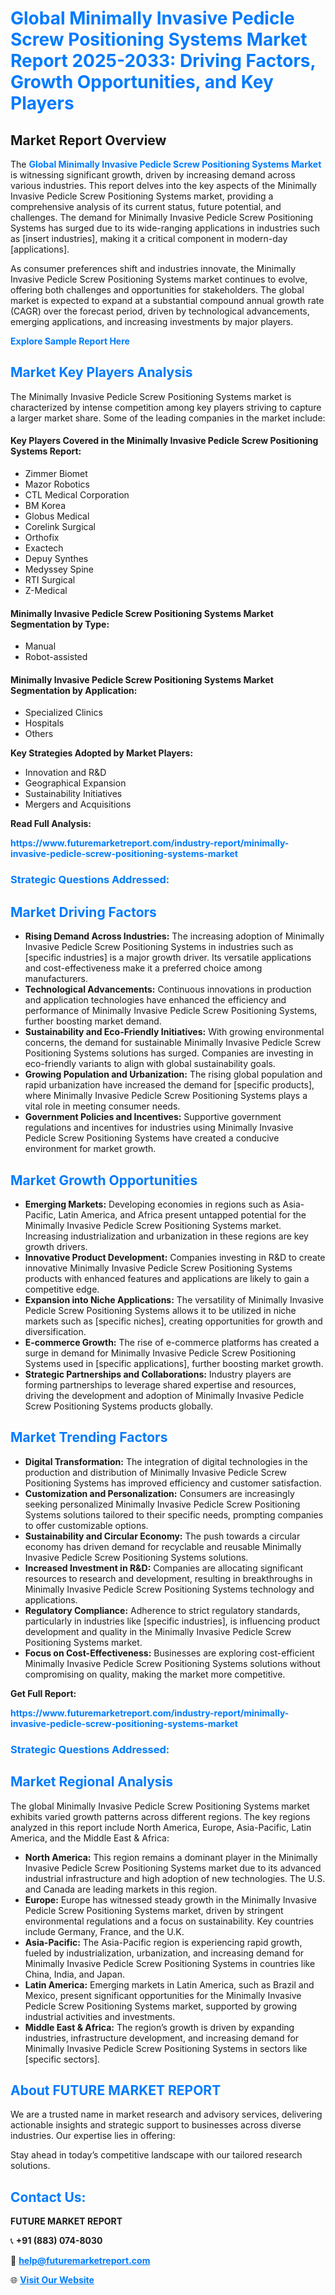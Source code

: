 <h1 style="color: #007BFF;">Global Minimally Invasive Pedicle Screw Positioning Systems Market Report 2025-2033: Driving Factors, Growth Opportunities, and Key Players</h1>

<section id="overview">
<h2>Market Report Overview</h2>
<p>The <a href="https://www.futuremarketreport.com/industry-report/minimally-invasive-pedicle-screw-positioning-systems-market" style="color: #007BFF; text-decoration: none;"><strong>Global Minimally Invasive Pedicle Screw Positioning Systems Market</strong></a> is witnessing significant growth, driven by increasing demand across various industries. This report delves into the key aspects of the Minimally Invasive Pedicle Screw Positioning Systems market, providing a comprehensive analysis of its current status, future potential, and challenges. The demand for Minimally Invasive Pedicle Screw Positioning Systems has surged due to its wide-ranging applications in industries such as [insert industries], making it a critical component in modern-day [applications].</p>
<p>As consumer preferences shift and industries innovate, the Minimally Invasive Pedicle Screw Positioning Systems market continues to evolve, offering both challenges and opportunities for stakeholders. The global market is expected to expand at a substantial compound annual growth rate (CAGR) over the forecast period, driven by technological advancements, emerging applications, and increasing investments by major players.</p>
</section>

<section id="overview">
<p><a href="https://www.futuremarketreport.com/request-sample/reportId=78838" style="color: #007BFF; text-decoration: none;"><strong>Explore Sample Report Here</strong></a></p>
</section>

<section id="key-players">
<h2 style="color: #007BFF;">Market Key Players Analysis</h2>
<p>The Minimally Invasive Pedicle Screw Positioning Systems market is characterized by intense competition among key players striving to capture a larger market share. Some of the leading companies in the market include:</p>
<h4>Key Players Covered in the Minimally Invasive Pedicle Screw Positioning Systems Report:</h4>
<ul><li>Zimmer Biomet</li><li>Mazor Robotics</li><li>CTL Medical Corporation</li><li>BM Korea</li><li>Globus Medical</li><li>Corelink Surgical</li><li>Orthofix</li><li>Exactech</li><li>Depuy Synthes</li><li>Medyssey Spine</li><li>RTI Surgical</li><li>Z-Medical</li></ul>
<h4>Minimally Invasive Pedicle Screw Positioning Systems Market Segmentation by Type:</h4>
<ul><li>Manual</li><li>Robot-assisted</li></ul>

<h4>Minimally Invasive Pedicle Screw Positioning Systems Market Segmentation by Application:</h4>
<ul><li>Specialized Clinics</li><li>Hospitals</li><li>Others</li></ul>
<p><strong>Key Strategies Adopted by Market Players:</strong></p>
<ul>
<li>Innovation and R&D</li>
<li>Geographical Expansion</li>
<li>Sustainability Initiatives</li>
<li>Mergers and Acquisitions</li>
</ul>
</section>

<section>
<p><strong>Read Full Analysis: </strong></p><a href="https://www.futuremarketreport.com/industry-report/minimally-invasive-pedicle-screw-positioning-systems-market" style="color: #007BFF; text-decoration: none;"><strong>https://www.futuremarketreport.com/industry-report/minimally-invasive-pedicle-screw-positioning-systems-market</strong></a>
<h3 style="color: #007BFF;">Strategic Questions Addressed:</h3>
</section>

<section id="driving-factors">
<h2 style="color: #007BFF;">Market Driving Factors</h2>
<ul>
<li><strong>Rising Demand Across Industries:</strong> The increasing adoption of Minimally Invasive Pedicle Screw Positioning Systems in industries such as [specific industries] is a major growth driver. Its versatile applications and cost-effectiveness make it a preferred choice among manufacturers.</li>
<li><strong>Technological Advancements:</strong> Continuous innovations in production and application technologies have enhanced the efficiency and performance of Minimally Invasive Pedicle Screw Positioning Systems, further boosting market demand.</li>
<li><strong>Sustainability and Eco-Friendly Initiatives:</strong> With growing environmental concerns, the demand for sustainable Minimally Invasive Pedicle Screw Positioning Systems solutions has surged. Companies are investing in eco-friendly variants to align with global sustainability goals.</li>
<li><strong>Growing Population and Urbanization:</strong> The rising global population and rapid urbanization have increased the demand for [specific products], where Minimally Invasive Pedicle Screw Positioning Systems plays a vital role in meeting consumer needs.</li>
<li><strong>Government Policies and Incentives:</strong> Supportive government regulations and incentives for industries using Minimally Invasive Pedicle Screw Positioning Systems have created a conducive environment for market growth.</li>
</ul>
</section>

<section id="growth-opportunities">
<h2 style="color: #007BFF;">Market Growth Opportunities</h2>
<ul>
<li><strong>Emerging Markets:</strong> Developing economies in regions such as Asia-Pacific, Latin America, and Africa present untapped potential for the Minimally Invasive Pedicle Screw Positioning Systems market. Increasing industrialization and urbanization in these regions are key growth drivers.</li>
<li><strong>Innovative Product Development:</strong> Companies investing in R&D to create innovative Minimally Invasive Pedicle Screw Positioning Systems products with enhanced features and applications are likely to gain a competitive edge.</li>
<li><strong>Expansion into Niche Applications:</strong> The versatility of Minimally Invasive Pedicle Screw Positioning Systems allows it to be utilized in niche markets such as [specific niches], creating opportunities for growth and diversification.</li>
<li><strong>E-commerce Growth:</strong> The rise of e-commerce platforms has created a surge in demand for Minimally Invasive Pedicle Screw Positioning Systems used in [specific applications], further boosting market growth.</li>
<li><strong>Strategic Partnerships and Collaborations:</strong> Industry players are forming partnerships to leverage shared expertise and resources, driving the development and adoption of Minimally Invasive Pedicle Screw Positioning Systems products globally.</li>
</ul>
</section>

<section id="trending-factors">
<h2 style="color: #007BFF;">Market Trending Factors</h2>
<ul>
<li><strong>Digital Transformation:</strong> The integration of digital technologies in the production and distribution of Minimally Invasive Pedicle Screw Positioning Systems has improved efficiency and customer satisfaction.</li>
<li><strong>Customization and Personalization:</strong> Consumers are increasingly seeking personalized Minimally Invasive Pedicle Screw Positioning Systems solutions tailored to their specific needs, prompting companies to offer customizable options.</li>
<li><strong>Sustainability and Circular Economy:</strong> The push towards a circular economy has driven demand for recyclable and reusable Minimally Invasive Pedicle Screw Positioning Systems solutions.</li>
<li><strong>Increased Investment in R&D:</strong> Companies are allocating significant resources to research and development, resulting in breakthroughs in Minimally Invasive Pedicle Screw Positioning Systems technology and applications.</li>
<li><strong>Regulatory Compliance:</strong> Adherence to strict regulatory standards, particularly in industries like [specific industries], is influencing product development and quality in the Minimally Invasive Pedicle Screw Positioning Systems market.</li>
<li><strong>Focus on Cost-Effectiveness:</strong> Businesses are exploring cost-efficient Minimally Invasive Pedicle Screw Positioning Systems solutions without compromising on quality, making the market more competitive.</li>
</ul>
</section>

<section>
<p><strong>Get Full Report: </strong></p><a href="https://www.futuremarketreport.com/industry-report/minimally-invasive-pedicle-screw-positioning-systems-market" style="color: #007BFF; text-decoration: none;"><strong>https://www.futuremarketreport.com/industry-report/minimally-invasive-pedicle-screw-positioning-systems-market</strong></a>
<h3 style="color: #007BFF;">Strategic Questions Addressed:</h3>
</section>


<section id="regional-analysis">
<h2 style="color: #007BFF;">Market Regional Analysis</h2>
<p>The global Minimally Invasive Pedicle Screw Positioning Systems market exhibits varied growth patterns across different regions. The key regions analyzed in this report include North America, Europe, Asia-Pacific, Latin America, and the Middle East & Africa:</p>
<ul>
<li><strong>North America:</strong> This region remains a dominant player in the Minimally Invasive Pedicle Screw Positioning Systems market due to its advanced industrial infrastructure and high adoption of new technologies. The U.S. and Canada are leading markets in this region.</li>
<li><strong>Europe:</strong> Europe has witnessed steady growth in the Minimally Invasive Pedicle Screw Positioning Systems market, driven by stringent environmental regulations and a focus on sustainability. Key countries include Germany, France, and the U.K.</li>
<li><strong>Asia-Pacific:</strong> The Asia-Pacific region is experiencing rapid growth, fueled by industrialization, urbanization, and increasing demand for Minimally Invasive Pedicle Screw Positioning Systems in countries like China, India, and Japan.</li>
<li><strong>Latin America:</strong> Emerging markets in Latin America, such as Brazil and Mexico, present significant opportunities for the Minimally Invasive Pedicle Screw Positioning Systems market, supported by growing industrial activities and investments.</li>
<li><strong>Middle East & Africa:</strong> The region’s growth is driven by expanding industries, infrastructure development, and increasing demand for Minimally Invasive Pedicle Screw Positioning Systems in sectors like [specific sectors].</li>
</ul>
</section>

<footer>
<h2 style="color: #007BFF;">About FUTURE MARKET REPORT</h2>
<p>We are a trusted name in market research and advisory services, delivering actionable insights and strategic support to businesses across diverse industries. Our expertise lies in offering:</p>

<p>Stay ahead in today’s competitive landscape with our tailored research solutions.</p>

<h2 style="color: #007BFF;">Contact Us:</h2>
<p><strong>FUTURE MARKET REPORT</strong></p>
<p>📞 <strong>+91 (883) 074-8030</strong></p>
<p>📧 <strong><a href="mailto:help@futuremarketreport.com" style="color: #007BFF;">help@futuremarketreport.com</a></strong></p>
<p>🌐 <strong><a href="https://www.futuremarketreport.com/" style="color: #007BFF;">Visit Our Website</a></strong></p>
</footer>